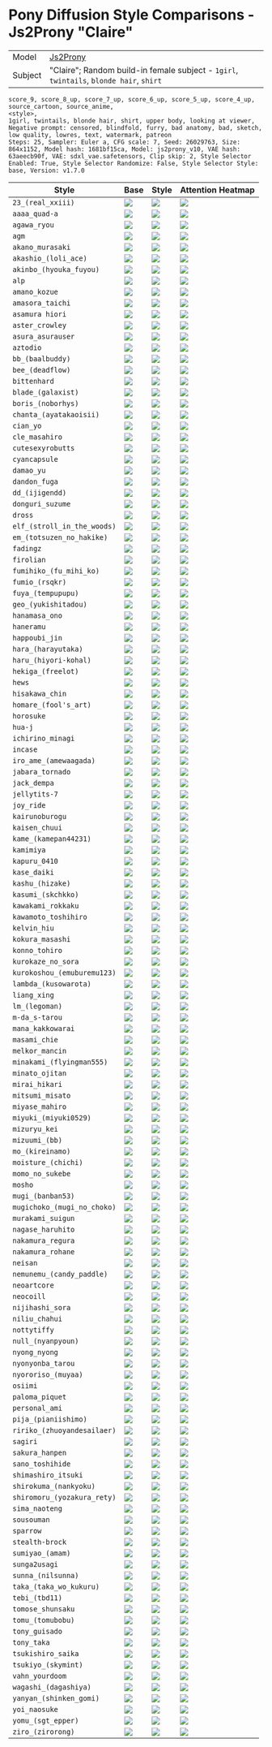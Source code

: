 # Pony Diffusion Style Comparisons - Js2Prony "Claire"

|         |                                                                                         |
|---------|-----------------------------------------------------------------------------------------|
| Model   | [Js2Prony](https://civitai.com/models/280321/js2prony)                                  |
| Subject | "Claire"; Random build-in female subject - `1girl`, `twintails`, `blonde hair`, `shirt` |

```
score_9, score_8_up, score_7_up, score_6_up, score_5_up, score_4_up, source_cartoon, source_anime,
<style>,
1girl, twintails, blonde hair, shirt, upper body, looking at viewer,
Negative prompt: censored, blindfold, furry, bad anatomy, bad, sketch, low quality, lowres, text, watermark, patreon
Steps: 25, Sampler: Euler a, CFG scale: 7, Seed: 26029763, Size: 864x1152, Model hash: 1681bf15ca, Model: js2prony_v10, VAE hash: 63aeecb90f, VAE: sdxl_vae.safetensors, Clip skip: 2, Style Selector Enabled: True, Style Selector Randomize: False, Style Selector Style: base, Version: v1.7.0
```

| Style                       | Base           | Style                              | Attention Heatmap                     |
|-----------------------------|----------------|------------------------------------|---------------------------------------|
| `23_(real_xxiii)`           | ![](_base.png) | ![](23_(real_xxiii).png)           | ![](23_(real_xxiii).hm.png)           |
| `aaaa_quad-a`               | ![](_base.png) | ![](aaaa_(quad-a).png)             | ![](aaaa_(quad-a).hm.png)             |
| `agawa_ryou`                | ![](_base.png) | ![](agawa_ryou.png)                | ![](agawa_ryou.hm.png)                |
| `agm`                       | ![](_base.png) | ![](agm.png)                       | ![](agm.hm.png)                       |
| `akano_murasaki`            | ![](_base.png) | ![](akano_murasaki.png)            | ![](akano_murasaki.hm.png)            |
| `akashio_(loli_ace)`        | ![](_base.png) | ![](akashio_(loli_ace).png)        | ![](akashio_(loli_ace).hm.png)        |
| `akinbo_(hyouka_fuyou)`     | ![](_base.png) | ![](akinbo_(hyouka_fuyou).png)     | ![](akinbo_(hyouka_fuyou).hm.png)     |
| `alp`                       | ![](_base.png) | ![](alp.png)                       | ![](alp.hm.png)                       |
| `amano_kozue`               | ![](_base.png) | ![](amano_kozue.png)               | ![](amano_kozue.hm.png)               |
| `amasora_taichi`            | ![](_base.png) | ![](amasora_taichi.png)            | ![](amasora_taichi.hm.png)            |
| `asamura hiori`             | ![](_base.png) | ![](asamura_hiori.png)             | ![](asamura_hiori.hm.png)             |
| `aster_crowley`             | ![](_base.png) | ![](aster_crowley.png)             | ![](aster_crowley.hm.png)             |
| `asura_asurauser`           | ![](_base.png) | ![](asura_(asurauser).png)         | ![](asura_(asurauser).hm.png)         |
| `aztodio`                   | ![](_base.png) | ![](aztodio.png)                   | ![](aztodio.hm.png)                   |
| `bb_(baalbuddy)`            | ![](_base.png) | ![](bb_(baalbuddy).png)            | ![](bb_(baalbuddy).hm.png)            |
| `bee_(deadflow)`            | ![](_base.png) | ![](bee_(deadflow).png)            | ![](bee_(deadflow).hm.png)            |
| `bittenhard`                | ![](_base.png) | ![](bittenhard.png)                | ![](bittenhard.hm.png)                |
| `blade_(galaxist)`          | ![](_base.png) | ![](blade_(galaxist).png)          | ![](blade_(galaxist).hm.png)          |
| `boris_(noborhys)`          | ![](_base.png) | ![](boris_(noborhys).png)          | ![](boris_(noborhys).hm.png)          |
| `chanta_(ayatakaoisii)`     | ![](_base.png) | ![](chanta_(ayatakaoisii).png)     | ![](chanta_(ayatakaoisii).hm.png)     |
| `cian_yo`                   | ![](_base.png) | ![](cian_yo.png)                   | ![](cian_yo.hm.png)                   |
| `cle_masahiro`              | ![](_base.png) | ![](cle_masahiro.png)              | ![](cle_masahiro.hm.png)              |
| `cutesexyrobutts`           | ![](_base.png) | ![](cutesexyrobutts.png)           | ![](cutesexyrobutts.hm.png)           |
| `cyancapsule`               | ![](_base.png) | ![](cyancapsule.png)               | ![](cyancapsule.hm.png)               |
| `damao_yu`                  | ![](_base.png) | ![](damao_yu.png)                  | ![](damao_yu.hm.png)                  |
| `dandon_fuga`               | ![](_base.png) | ![](dandon_fuga.png)               | ![](dandon_fuga.hm.png)               |
| `dd_(ijigendd)`             | ![](_base.png) | ![](dd_(ijigendd).png)             | ![](dd_(ijigendd).hm.png)             |
| `donguri_suzume`            | ![](_base.png) | ![](donguri_suzume.png)            | ![](donguri_suzume.hm.png)            |
| `dross`                     | ![](_base.png) | ![](dross.png)                     | ![](dross.hm.png)                     |
| `elf_(stroll_in_the_woods)` | ![](_base.png) | ![](elf_(stroll_in_the_woods).png) | ![](elf_(stroll_in_the_woods).hm.png) |
| `em_(totsuzen_no_hakike)`   | ![](_base.png) | ![](em_(totsuzen_no_hakike).png)   | ![](em_(totsuzen_no_hakike).hm.png)   |
| `fadingz`                   | ![](_base.png) | ![](fadingz.png)                   | ![](fadingz.hm.png)                   |
| `firolian`                  | ![](_base.png) | ![](firolian.png)                  | ![](firolian.hm.png)                  |
| `fumihiko_(fu_mihi_ko)`     | ![](_base.png) | ![](fumihiko_(fu_mihi_ko).png)     | ![](fumihiko_(fu_mihi_ko).hm.png)     |
| `fumio_(rsqkr)`             | ![](_base.png) | ![](fumio_(rsqkr).png)             | ![](fumio_(rsqkr).hm.png)             |
| `fuya_(tempupupu)`          | ![](_base.png) | ![](fuya_(tempupupu).png)          | ![](fuya_(tempupupu).hm.png)          |
| `geo_(yukishitadou)`        | ![](_base.png) | ![](geo_(yukishitadou).png)        | ![](geo_(yukishitadou).hm.png)        |
| `hanamasa_ono`              | ![](_base.png) | ![](hanamasa_ono.png)              | ![](hanamasa_ono.hm.png)              |
| `haneramu`                  | ![](_base.png) | ![](haneramu.png)                  | ![](haneramu.hm.png)                  |
| `happoubi_jin`              | ![](_base.png) | ![](happoubi_jin.png)              | ![](happoubi_jin.hm.png)              |
| `hara_(harayutaka)`         | ![](_base.png) | ![](hara_(harayutaka).png)         | ![](hara_(harayutaka).hm.png)         |
| `haru_(hiyori-kohal)`       | ![](_base.png) | ![](haru_(hiyori-kohal).png)       | ![](haru_(hiyori-kohal).hm.png)       |
| `hekiga_(freelot)`          | ![](_base.png) | ![](hekiga_(freelot).png)          | ![](hekiga_(freelot).hm.png)          |
| `hews`                      | ![](_base.png) | ![](hews.png)                      | ![](hews.hm.png)                      |
| `hisakawa_chin`             | ![](_base.png) | ![](hisakawa_chin.png)             | ![](hisakawa_chin.hm.png)             |
| `homare_(fool's_art)`       | ![](_base.png) | ![](homare_(fool's_art).png)       | ![](homare_(fool's_art).hm.png)       |
| `horosuke`                  | ![](_base.png) | ![](horosuke.png)                  | ![](horosuke.hm.png)                  |
| `hua-j`                     | ![](_base.png) | ![](hua-j.png)                     | ![](hua-j.hm.png)                     |
| `ichirino_minagi`           | ![](_base.png) | ![](ichirino_minagi.png)           | ![](ichirino_minagi.hm.png)           |
| `incase`                    | ![](_base.png) | ![](incase.png)                    | ![](incase.hm.png)                    |
| `iro_ame_(amewaagada)`      | ![](_base.png) | ![](iro_ame_(amewaagada).png)      | ![](iro_ame_(amewaagada).hm.png)      |
| `jabara_tornado`            | ![](_base.png) | ![](jabara_tornado.png)            | ![](jabara_tornado.hm.png)            |
| `jack_dempa`                | ![](_base.png) | ![](jack_dempa.png)                | ![](jack_dempa.hm.png)                |
| `jellytits-7`               | ![](_base.png) | ![](jellytits-7.png)               | ![](jellytits-7.hm.png)               |
| `joy_ride`                  | ![](_base.png) | ![](joy_ride.png)                  | ![](joy_ride.hm.png)                  |
| `kairunoburogu`             | ![](_base.png) | ![](kairunoburogu.png)             | ![](kairunoburogu.hm.png)             |
| `kaisen_chuui`              | ![](_base.png) | ![](kaisen_chuui.png)              | ![](kaisen_chuui.hm.png)              |
| `kame_(kamepan44231)`       | ![](_base.png) | ![](kame_(kamepan44231).png)       | ![](kame_(kamepan44231).hm.png)       |
| `kamimiya`                  | ![](_base.png) | ![](kamimiya.png)                  | ![](kamimiya.hm.png)                  |
| `kapuru_0410`               | ![](_base.png) | ![](kapuru_0410.png)               | ![](kapuru_0410.hm.png)               |
| `kase_daiki`                | ![](_base.png) | ![](kase_daiki.png)                | ![](kase_daiki.hm.png)                |
| `kashu_(hizake)`            | ![](_base.png) | ![](kashu_(hizake).png)            | ![](kashu_(hizake).hm.png)            |
| `kasumi_(skchkko)`          | ![](_base.png) | ![](kasumi_(skchkko).png)          | ![](kasumi_(skchkko).hm.png)          |
| `kawakami_rokkaku`          | ![](_base.png) | ![](kawakami_rokkaku.png)          | ![](kawakami_rokkaku.hm.png)          |
| `kawamoto_toshihiro`        | ![](_base.png) | ![](kawamoto_toshihiro.png)        | ![](kawamoto_toshihiro.hm.png)        |
| `kelvin_hiu`                | ![](_base.png) | ![](kelvin_hiu.png)                | ![](kelvin_hiu.hm.png)                |
| `kokura_masashi`            | ![](_base.png) | ![](kokura_masashi.png)            | ![](kokura_masashi.hm.png)            |
| `konno_tohiro`              | ![](_base.png) | ![](konno_tohiro.png)              | ![](konno_tohiro.hm.png)              |
| `kurokaze_no_sora`          | ![](_base.png) | ![](kurokaze_no_sora.png)          | ![](kurokaze_no_sora.hm.png)          |
| `kurokoshou_(emuburemu123)` | ![](_base.png) | ![](kurokoshou_(emuburemu123).png) | ![](kurokoshou_(emuburemu123).hm.png) |
| `lambda_(kusowarota)`       | ![](_base.png) | ![](lambda_(kusowarota).png)       | ![](lambda_(kusowarota).hm.png)       |
| `liang_xing`                | ![](_base.png) | ![](liang_xing.png)                | ![](liang_xing.hm.png)                |
| `lm_(legoman)`              | ![](_base.png) | ![](lm_(legoman).png)              | ![](lm_(legoman).hm.png)              |
| `m-da_s-tarou`              | ![](_base.png) | ![](m-da_s-tarou.png)              | ![](m-da_s-tarou.hm.png)              |
| `mana_kakkowarai`           | ![](_base.png) | ![](mana_kakkowarai.png)           | ![](mana_kakkowarai.hm.png)           |
| `masami_chie`               | ![](_base.png) | ![](masami_chie.png)               | ![](masami_chie.hm.png)               |
| `melkor_mancin`             | ![](_base.png) | ![](melkor_mancin.png)             | ![](melkor_mancin.hm.png)             |
| `minakami_(flyingman555)`   | ![](_base.png) | ![](minakami_(flyingman555).png)   | ![](minakami_(flyingman555).hm.png)   |
| `minato_ojitan`             | ![](_base.png) | ![](minato_ojitan.png)             | ![](minato_ojitan.hm.png)             |
| `mirai_hikari`              | ![](_base.png) | ![](mirai_hikari.png)              | ![](mirai_hikari.hm.png)              |
| `mitsumi_misato`            | ![](_base.png) | ![](mitsumi_misato.png)            | ![](mitsumi_misato.hm.png)            |
| `miyase_mahiro`             | ![](_base.png) | ![](miyase_mahiro.png)             | ![](miyase_mahiro.hm.png)             |
| `miyuki_(miyuki0529)`       | ![](_base.png) | ![](miyuki_(miyuki0529).png)       | ![](miyuki_(miyuki0529).hm.png)       |
| `mizuryu_kei`               | ![](_base.png) | ![](mizuryu_kei.png)               | ![](mizuryu_kei.hm.png)               |
| `mizuumi_(bb)`              | ![](_base.png) | ![](mizuumi_(bb).png)              | ![](mizuumi_(bb).hm.png)              |
| `mo_(kireinamo)`            | ![](_base.png) | ![](mo_(kireinamo).png)            | ![](mo_(kireinamo).hm.png)            |
| `moisture_(chichi)`         | ![](_base.png) | ![](moisture_(chichi).png)         | ![](moisture_(chichi).hm.png)         |
| `momo_no_sukebe`            | ![](_base.png) | ![](momo_no_sukebe.png)            | ![](momo_no_sukebe.hm.png)            |
| `mosho`                     | ![](_base.png) | ![](mosho.png)                     | ![](mosho.hm.png)                     |
| `mugi_(banban53)`           | ![](_base.png) | ![](mugi_(banban53).png)           | ![](mugi_(banban53).hm.png)           |
| `mugichoko_(mugi_no_choko)` | ![](_base.png) | ![](mugichoko_(mugi_no_choko).png) | ![](mugichoko_(mugi_no_choko).hm.png) |
| `murakami_suigun`           | ![](_base.png) | ![](murakami_suigun.png)           | ![](murakami_suigun.hm.png)           |
| `nagase_haruhito`           | ![](_base.png) | ![](nagase_haruhito.png)           | ![](nagase_haruhito.hm.png)           |
| `nakamura_regura`           | ![](_base.png) | ![](nakamura_regura.png)           | ![](nakamura_regura.hm.png)           |
| `nakamura_rohane`           | ![](_base.png) | ![](nakamura_rohane.png)           | ![](nakamura_rohane.hm.png)           |
| `neisan`                    | ![](_base.png) | ![](neisan.png)                    | ![](neisan.hm.png)                    |
| `nemunemu_(candy_paddle)`   | ![](_base.png) | ![](nemunemu_(candy_paddle).png)   | ![](nemunemu_(candy_paddle).hm.png)   |
| `neoartcore`                | ![](_base.png) | ![](neoartcore.png)                | ![](neoartcore.hm.png)                |
| `neocoill`                  | ![](_base.png) | ![](neocoill.png)                  | ![](neocoill.hm.png)                  |
| `nijihashi_sora`            | ![](_base.png) | ![](nijihashi_sora.png)            | ![](nijihashi_sora.hm.png)            |
| `niliu_chahui`              | ![](_base.png) | ![](niliu_chahui.png)              | ![](niliu_chahui.hm.png)              |
| `nottytiffy`                | ![](_base.png) | ![](nottytiffy.png)                | ![](nottytiffy.hm.png)                |
| `null_(nyanpyoun)`          | ![](_base.png) | ![](null_(nyanpyoun).png)          | ![](null_(nyanpyoun).hm.png)          |
| `nyong_nyong`               | ![](_base.png) | ![](nyong_nyong.png)               | ![](nyong_nyong.hm.png)               |
| `nyonyonba_tarou`           | ![](_base.png) | ![](nyonyonba_tarou.png)           | ![](nyonyonba_tarou.hm.png)           |
| `nyororiso_(muyaa)`         | ![](_base.png) | ![](nyororiso_(muyaa).png)         | ![](nyororiso_(muyaa).hm.png)         |
| `osiimi`                    | ![](_base.png) | ![](osiimi.png)                    | ![](osiimi.hm.png)                    |
| `paloma_piquet`             | ![](_base.png) | ![](paloma_piquet.png)             | ![](paloma_piquet.hm.png)             |
| `personal_ami`              | ![](_base.png) | ![](personal_ami.png)              | ![](personal_ami.hm.png)              |
| `pija_(pianiishimo)`        | ![](_base.png) | ![](pija_(pianiishimo).png)        | ![](pija_(pianiishimo).hm.png)        |
| `ririko_(zhuoyandesailaer)` | ![](_base.png) | ![](ririko_(zhuoyandesailaer).png) | ![](ririko_(zhuoyandesailaer).hm.png) |
| `sagiri`                    | ![](_base.png) | ![](sagiri.png)                    | ![](sagiri.hm.png)                    |
| `sakura_hanpen`             | ![](_base.png) | ![](sakura_hanpen.png)             | ![](sakura_hanpen.hm.png)             |
| `sano_toshihide`            | ![](_base.png) | ![](sano_toshihide.png)            | ![](sano_toshihide.hm.png)            |
| `shimashiro_itsuki`         | ![](_base.png) | ![](shimashiro_itsuki.png)         | ![](shimashiro_itsuki.hm.png)         |
| `shirokuma_(nankyoku)`      | ![](_base.png) | ![](shirokuma_(nankyoku).png)      | ![](shirokuma_(nankyoku).hm.png)      |
| `shiromoru_(yozakura_rety)` | ![](_base.png) | ![](shiromoru_(yozakura_rety).png) | ![](shiromoru_(yozakura_rety).hm.png) |
| `sima_naoteng`              | ![](_base.png) | ![](sima_naoteng.png)              | ![](sima_naoteng.hm.png)              |
| `sousouman`                 | ![](_base.png) | ![](sousouman.png)                 | ![](sousouman.hm.png)                 |
| `sparrow`                   | ![](_base.png) | ![](sparrow.png)                   | ![](sparrow.hm.png)                   |
| `stealth-brock`             | ![](_base.png) | ![](stealth-brock.png)             | ![](stealth-brock.hm.png)             |
| `sumiyao_(amam)`            | ![](_base.png) | ![](sumiyao_(amam).png)            | ![](sumiyao_(amam).hm.png)            |
| `sunga2usagi`               | ![](_base.png) | ![](sunga2usagi.png)               | ![](sunga2usagi.hm.png)               |
| `sunna_(nilsunna)`          | ![](_base.png) | ![](sunna_(nilsunna).png)          | ![](sunna_(nilsunna).hm.png)          |
| `taka_(taka_wo_kukuru)`     | ![](_base.png) | ![](taka_(taka_wo_kukuru).png)     | ![](taka_(taka_wo_kukuru).hm.png)     |
| `tebi_(tbd11)`              | ![](_base.png) | ![](tebi_(tbd11).png)              | ![](tebi_(tbd11).hm.png)              |
| `tomose_shunsaku`           | ![](_base.png) | ![](tomose_shunsaku.png)           | ![](tomose_shunsaku.hm.png)           |
| `tomu_(tomubobu)`           | ![](_base.png) | ![](tomu_(tomubobu).png)           | ![](tomu_(tomubobu).hm.png)           |
| `tony_guisado`              | ![](_base.png) | ![](tony_guisado.png)              | ![](tony_guisado.hm.png)              |
| `tony_taka`                 | ![](_base.png) | ![](tony_taka.png)                 | ![](tony_taka.hm.png)                 |
| `tsukishiro_saika`          | ![](_base.png) | ![](tsukishiro_saika.png)          | ![](tsukishiro_saika.hm.png)          |
| `tsukiyo_(skymint)`         | ![](_base.png) | ![](tsukiyo_(skymint).png)         | ![](tsukiyo_(skymint).hm.png)         |
| `vahn_yourdoom`             | ![](_base.png) | ![](vahn_yourdoom.png)             | ![](vahn_yourdoom.hm.png)             |
| `wagashi_(dagashiya)`       | ![](_base.png) | ![](wagashi_(dagashiya).png)       | ![](wagashi_(dagashiya).hm.png)       |
| `yanyan_(shinken_gomi)`     | ![](_base.png) | ![](yanyan_(shinken_gomi).png)     | ![](yanyan_(shinken_gomi).hm.png)     |
| `yoi_naosuke`               | ![](_base.png) | ![](yoi_naosuke.png)               | ![](yoi_naosuke.hm.png)               |
| `yomu_(sgt_epper)`          | ![](_base.png) | ![](yomu_(sgt_epper).png)          | ![](yomu_(sgt_epper).hm.png)          |
| `ziro_(zirorong)`           | ![](_base.png) | ![](ziro_(zirorong).png)           | ![](ziro_(zirorong).hm.png)           |